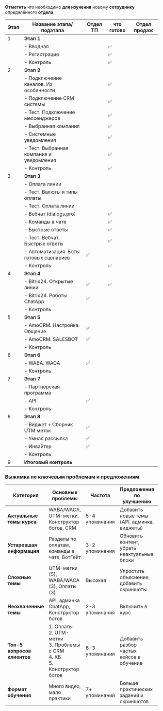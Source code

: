 **Отметить** что необходимо **для изучения** новому **сотруднику** определённого **отдела**

| Этап | Название этапа/подэтапа                  | Отдел ТП | что готово | Отдел продаж |
| ---- | ---------------------------------------- | -------- | ---------- | ------------ |
| 1    | **Этап 1**                               |          |            |              |
|      | - Вводная                                |          | ✅          |              |
|      | - Регистрация                            |          | ✅          |              |
|      | - Контроль                               |          | ✅          |              |
| 2    | **Этап 2**                               |          |            |              |
|      | - Подключение каналов. Их особенности    |          | ✅          |              |
|      | - Подключение CRM системы                |          | ✅          |              |
|      | - Тест. Подключение мессенджеров         |          | ✅          |              |
|      | - Выбранная компания                     |          | ✅          |              |
|      | - Системные уведомления                  |          | ✅          |              |
|      | - Тест. Выбранная компания и уведомления |          | ✅          |              |
|      | - Контроль                               |          | ✅          |              |
| 3    | **Этап 3**                               |          |            |              |
|      | - Оплата линии                           |          |            |              |
|      | - Тест. Валюты и типы оплаты             |          |            |              |
|      | - Тест. Оплата линии                     |          |            |              |
|      | - Вебчат (dialogs.pro)                   |          | ✅          |              |
|      | - Команды в чате                         |          | ✅          |              |
|      | - Быстрые ответы                         |          | ✅          |              |
|      | - Тест. Вебчат. Быстрые ответы           |          | ✅          |              |
|      | - Автоматизация. Боты готовых сценариев  | ✅        |            |              |
|      | - Контроль                               |          | ✅          |              |
| 4    | **Этап 4**                               |          |            |              |
|      | - Bitrix24. Открытые линии               | ✅        | ✅          |              |
|      | - Bitrix24. Роботы ChatApp               | ✅        |            |              |
|      | - Контроль                               |          |            |              |
| 5    | **Этап 5**                               |          |            |              |
|      | - AmoCRM. Настройка. Общение             | ✅        |            |              |
|      | - AmoCRM. SALESBOT                       | ✅        |            |              |
|      | - Контроль                               |          |            |              |
| 6    | **Этап 6**                               |          |            |              |
|      | - WABA. WACA                             | ✅        |            |              |
|      | - Контроль                               |          |            |              |
| 7    | **Этап 7**                               |          |            |              |
|      | - Партнерская программа                  |          |            |              |
|      | - API                                    | ✅        |            |              |
|      | - Контроль                               |          |            |              |
| 8    | **Этап 8**                               |          |            |              |
|      | - Виджет + Сборник UTM меток             | ✅        |            |              |
|      | - Умная рассылка                         | ✅        |            |              |
|      | - Инвайтер                               | ✅        |            |              |
|      | - Контроль                               |          |            |              |
| 9    | **Итоговый контроль**                    |          |            |              |
### **Выжимка по ключевым проблемам и предложениям**

|**Категория**|**Основные проблемы**|**Частота**|**Предложения по улучшению**|**Частота**|
|---|---|---|---|---|
|**Актуальные темы курса**|WABA/WACA, UTM-метки, Конструктор ботов, CRM|5-4 упоминания|Добавить новые темы (API, админка, виджеты)|2-3 упоминания|
|**Устаревшая информация**|Разделы по оплатам, команды в чате, БотГейт|3-2 упоминания|Обновить контент, убрать неактуальные блоки|5+ упоминаний|
|**Сложные темы**|UTM-метки (5), WABA/WACA (3), Оплаты (3)|Высокая|Упростить объяснение, добавить скриншоты|7 упоминаний|
|**Неохваченные темы**|API, админка ChatApp, Конструктор ботов|2-3 упоминания|Включить в курс|2-3 упоминания|
|**Топ-5 вопросов клиентов**|1. Оплаты  <br>2. UTM-метки  <br>3. Проблемы с CRM  <br>4. КБ  <br>5. Конструктор ботов|6-3 упоминания|Добавить разбор частых кейсов в обучение|—|
|**Формат обучения**|Много видео, мало практики|7+ упоминаний|Больше практических заданий и скриншотов|9 упоминаний|
